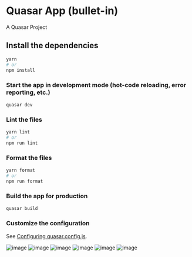 # Quasar App (bullet-in)

A Quasar Project

## Install the dependencies
```bash
yarn
# or
npm install
```

### Start the app in development mode (hot-code reloading, error reporting, etc.)
```bash
quasar dev
```


### Lint the files
```bash
yarn lint
# or
npm run lint
```


### Format the files
```bash
yarn format
# or
npm run format
```

### Build the app for production

```bash
quasar build
```

### Customize the configuration
See [Configuring quasar.config.js](https://v2.quasar.dev/quasar-cli-webpack/quasar-config-js).

![image](https://user-images.githubusercontent.com/60313827/191823677-19187e0c-a86e-4909-a6d8-77ae1cfb616e.png)
![image](https://user-images.githubusercontent.com/60313827/191822992-6a1463b6-c54e-48fa-835a-e20152feeadc.png)
![image](https://user-images.githubusercontent.com/60313827/191823446-2e67dcc5-819e-455a-be26-3048a2032dc2.png)
![image](https://user-images.githubusercontent.com/60313827/191824584-73b8800e-0bc1-4f7c-b847-ef4f96e2ea2a.png)
![image](https://user-images.githubusercontent.com/60313827/191823221-518984de-f111-4e95-82f9-c249bc66c85c.png)
![image](https://user-images.githubusercontent.com/60313827/190926659-f343da9b-0639-4347-9afa-a4b6c0d3bce8.png)







